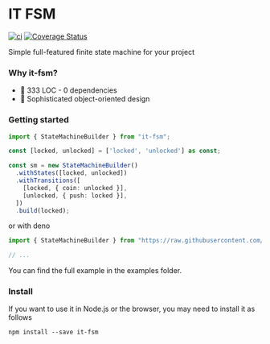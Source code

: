 # IT FSM

[![ci](https://github.com/icetemple/it-fsm/actions/workflows/ci.yml/badge.svg)](https://github.com/icetemple/it-fsm/actions/workflows/ci.yml)
[![Coverage Status](https://coveralls.io/repos/github/icetemple/it-fsm/badge.svg?branch=master)](https://coveralls.io/github/icetemple/it-fsm?branch=master)

Simple full-featured finite state machine for your project

### Why it-fsm?

- 🚯 333 LOC - 0 dependencies
- 🍒 Sophisticated object-oriented design


### Getting started

```ts
import { StateMachineBuilder } from "it-fsm";

const [locked, unlocked] = ['locked', 'unlocked'] as const;

const sm = new StateMachineBuilder()
  .withStates([locked, unlocked])
  .withTransitions([
    [locked, { coin: unlocked }],
    [unlocked, { push: locked }],
  ])
  .build(locked);
```

or with deno

```ts
import { StateMachineBuilder } from "https://raw.githubusercontent.com/icetemple/it-fsm/master/fsm.ts";

// ...
```

You can find the full example in the examples folder.

### Install

If you want to use it in Node.js or the browser, you may need to install it as follows

`npm install --save it-fsm`
